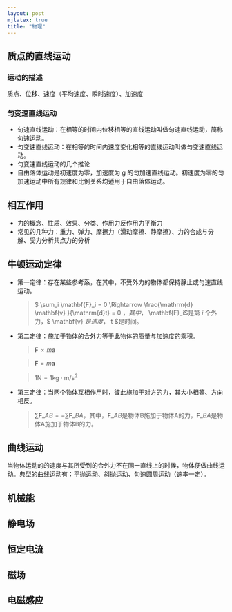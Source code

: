 ```yaml
---
layout: post
mjlatex: true
title: "物理"
---
```

## 质点的直线运动

### 运动的描述

质点、位移、速度（平均速度、瞬时速度）、加速度

### 匀变速直线运动

- 匀速直线运动：在相等的时间内位移相等的直线运动叫做匀速直线运动，简称匀速运动。
- 匀变速直线运动：在相等的时间内速度变化相等的直线运动叫做匀变速直线运动。
- 匀变速直线运动的几个推论
- 自由落体运动是初速度为零，加速度为 g 的匀加速直线运动。初速度为零的匀加速运动中所有规律和比例关系均适用于自由落体运动。  

## 相互作用

- 力的概念、性质、效果、分类、作用力反作用力平衡力
- 常见的几种力：重力、弹力、摩擦力（滑动摩擦、静摩擦）、力的合成与分解、受力分析共点力的分析

## 牛顿运动定律

- 第一定律：存在某些参考系，在其中，不受外力的物体都保持静止或匀速直线运动。

    > $ \sum_i \mathbf{F}_i = 0 \Rightarrow \frac{\mathrm{d} \mathbf{v} }{\mathrm{d}t} = 0 $，其中，$ \mathbf{F}_i$是第 $i$ 个外力，$ \mathbf{v} $是速度，$ t $是时间。

- 第二定律：施加于物体的合外力等于此物体的质量与加速度的乘积。

    > $\mathbf{F} \propto m\mathbf{a}$

    > $\mathbf{F} = m\mathbf{a}$

    > $1\mathrm{N}=1\mathrm{kg}\cdot \mathrm{m}/\mathrm{s}^2$

- 第三定律：当两个物体互相作用时，彼此施加于对方的力，其大小相等、方向相反。

    > $\sum \mathbf{F}\_{AB} = - \sum \mathbf{F}\_{BA}$，其中，$\mathbf{F}\_{AB}$是物体B施加于物体A的力，$\mathbf{F}\_{BA}$是物体A施加于物体B的力。

## 曲线运动

当物体运动的的速度与其所受到的合外力不在同一直线上的时候，物体便做曲线运动。典型的曲线运动有：平抛运动、斜抛运动、匀速圆周运动（速率一定）。

## 机械能

## 静电场

## 恒定电流

## 磁场

## 电磁感应
